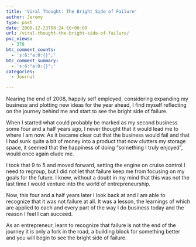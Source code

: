 ```yaml
---
title: 'Viral Thought: The Bright Side of Failure'
author: Jeremy
type: post
date: 2008-12-23T08:24:16+00:00
url: /viral-thought-the-bright-side-of-failure/
pvc_views:
  - 378
btc_comment_counts:
  - 's:6:"a:0:{}";'
btc_comment_summary:
  - 's:6:"a:0:{}";'
categories:
  - Journal

---
```

Nearing the end of 2008, happily self employed, considering expanding my business and plotting new ideas for the year ahead, I find myself reflecting on the journey behind me and start to see the bright side of failure.

When I started what could probably be marked as my second business some four and a half years ago, I never thought that it would lead me to where I am now. As it became clear cut that the business would fail and that I had sunk quite a bit of money into a product that now clutters my storage space, it seemed that the happiness of doing &#8220;something I truly enjoyed&#8221;, would once again elude me.

I took that 9 to 5 and moved forward, setting the engine on cruise control I need to regroup, but I did not let that failure keep me from focusing on my goals for the future. I knew, without a doubt in my mind that this was not the last time I would venture into the world of entrepreneurship.

Now, this four and a half years later I look back at and I am able to recognize that it was not failure at all. It was a lesson, the learnings of which are applied to each and every part of the way I do business today and the reason I feel I can succeed.

As an entrepreneur, learn to recognize that failure is not the end of the journey it is only a fork in the road, a building block for something better and you will begin to see the bright side of failure.